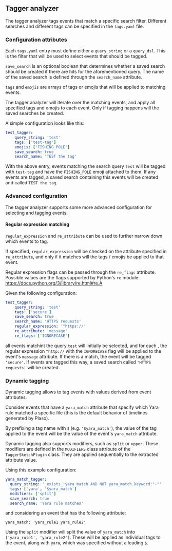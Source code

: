 ## Tagger analyzer

The tagger analyzer tags events that match a specific search filter. Different
searches and different tags can be specified in the `tags.yaml` file.

### Configuration attributes

Each `tags.yaml` entry must define either a `query_string` or a `query_dsl`. This
is the filter that will be used to select events that should be tagged.

`save_search` is an optional boolean that determines whether a saved
search should be created if there are hits for the aforementioned query.
The name of the saved search is defined through the `search_name` attribute.

`tags` and `emojis` are arrays of tags or emojis that will be applied to
matching events.

The tagger analyzer will iterate over the matching events, and apply all
specified tags and emojis to each event. Only if tagging happens will the saved
searches be created.

A simple configuration looks like this:

```yaml
test_tagger:
    query_string: 'test'
    tags: ['test-tag']
    emojis: ['FISHING_POLE']
    save_search: true
    search_name: 'TEST the tag'
```

With the above entry, events matching the search query `test` will be tagged with `test-tag` and
have the `FISHING_POLE` emoji attached to them. If any events are tagged, a saved search containing this
events will be created and called `TEST the tag`.

### Advanced configuration

The tagger analyzer supports some more advanced configuration for selecting and
tagging events.

#### Regular expression matching

`regular_expression` and `re_attribute` can be used to further narrow down
which events to tag.

If specified, `regular_expression` will be checked on the attribute specified in
`re_attribute`, and only if it matches will the tags / emojis be applied to that
event.

Regular expression flags can be passed through the `re_flags` attribute.
Possible values are the flags supported by Python's `re` module:
https://docs.python.org/3/library/re.html#re.A

Given the following configuration:

```yaml
test_tagger:
    query_string: 'test'
    tags: ['secure']
    save_search: true
    search_name: 'HTTPS requests'
    regular_expression: '^https://'
    re_attribute: 'message'
    re_flags: ['IGNORECASE']
```

all events matchint the query `test` will initially be selected, and for each
, the regular expression `^http://` with the `IGNORECASE` flag will be applied
to the event's `message` attribute. If there is a match, the event will be
tagged `'secure'`. If events are tagged this way, a saved search called
`'HTTPS requests'` will be created.

### Dynamic tagging

Dynamic tagging allows to tag events with values derived from event attributes.

Consider events that have a `yara_match` attribute that specify which Yara rule
matched a specific file (this is the default behavior of timelines generated by Plaso).

By prefixing a tag name with `$` (e.g. `'$yara_match'`), the value of the tag
applied to the event will be the value of the event's `yara_match` attribute.

Dynamic tagging also supports modifiers, such as `split` or `upper`. These modifiers are
defined in the `MODIFIERS` class attribute of the `TaggerSketchPlugin` class.
They are applied sequentially to the extracted attribute value.

Using this example configuration:

```yaml
yara_match_tagger:
  query_string: '_exists_:yara_match AND NOT yara_match.keyword:"-"'
  tags: ['yara', '$yara_match']
  modifiers: ['split']
  save_search: true
  search_name: 'Yara rule matches'
```

and considering an event that has the following attribute:

```
yara_match: 'yara_rule1 yara_rule2'
```

Using the `split` modifier will split the value of `yara_match` into
`['yara_rule1', 'yara_rule2']`. These will be applied as individual tags to
the event, along with `yara`, which was specified without a leading `$`.
